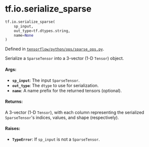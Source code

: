 <div itemscope itemtype="http://developers.google.com/ReferenceObject">
<meta itemprop="name" content="tf.io.serialize_sparse" />
<meta itemprop="path" content="Stable" />
</div>

# tf.io.serialize_sparse

``` python
tf.io.serialize_sparse(
    sp_input,
    out_type=tf.dtypes.string,
    name=None
)
```



Defined in [`tensorflow/python/ops/sparse_ops.py`](/code/stable/tensorflow/python/ops/sparse_ops.py).

Serialize a `SparseTensor` into a 3-vector (1-D `Tensor`) object.

#### Args:

* <b>`sp_input`</b>: The input `SparseTensor`.
* <b>`out_type`</b>: The `dtype` to use for serialization.
* <b>`name`</b>: A name prefix for the returned tensors (optional).


#### Returns:

A 3-vector (1-D `Tensor`), with each column representing the serialized
`SparseTensor`'s indices, values, and shape (respectively).


#### Raises:

* <b>`TypeError`</b>: If `sp_input` is not a `SparseTensor`.